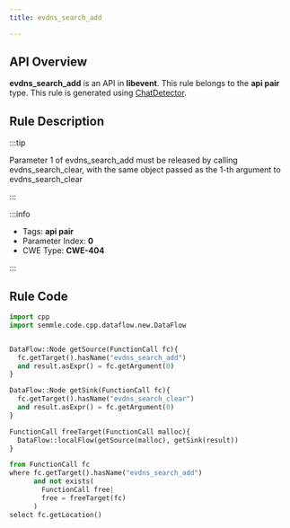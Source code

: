 ```yaml
---
title: evdns_search_add

---
```



## API Overview
**evdns_search_add** is an API in **libevent**. This rule belongs to the **api pair** type. This rule is generated using [ChatDetector](../../tools/ChatDetector).
## Rule Description

:::tip

Parameter 1 of evdns_search_add must be released by calling evdns_search_clear, with the same object passed as the 1-th argument to evdns_search_clear

:::

:::info

- Tags: **api pair**
- Parameter Index: **0**
- CWE Type: **CWE-404**

:::

## Rule Code
```python
import cpp
import semmle.code.cpp.dataflow.new.DataFlow


DataFlow::Node getSource(FunctionCall fc){
  fc.getTarget().hasName("evdns_search_add")
  and result.asExpr() = fc.getArgument(0)
}

DataFlow::Node getSink(FunctionCall fc){
  fc.getTarget().hasName("evdns_search_clear")
  and result.asExpr() = fc.getArgument(0)
}

FunctionCall freeTarget(FunctionCall malloc){
  DataFlow::localFlow(getSource(malloc), getSink(result))
}

from FunctionCall fc
where fc.getTarget().hasName("evdns_search_add")
      and not exists(
        FunctionCall free| 
        free = freeTarget(fc)
      )
select fc.getLocation()
```